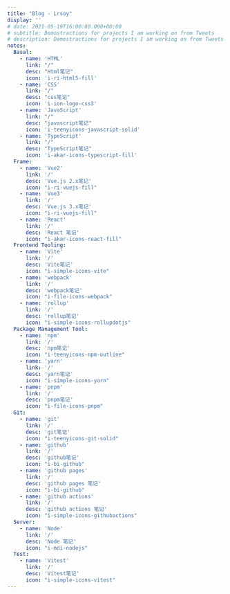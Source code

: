 ```yaml
---
title: "Blog - Lrsoy"
display: ''
# date: 2021-05-19T16:00:00.000+00:00
# subtitle: Demostractions for projects I am working on from Tweets
# description: Demostractions for projects I am working on from Tweets
notes: 
  Basal: 
    - name: 'HTML'
      link: "/"
      desc: "Html笔记"
      icon: 'i-ri-html5-fill'
    - name: 'CSS'
      link: "/"
      desc: "css笔记"
      icon: 'i-ion-logo-css3'
    - name: 'JavaScript'
      link: "/"
      desc: "javascript笔记"
      icon: 'i-teenyicons-javascript-solid'
    - name: 'TypeScript'
      link: "/"
      desc: "TypeScript笔记"
      icon: 'i-akar-icons-typescript-fill'
  Frame:
    - name: 'Vue2'
      link: '/'
      desc: 'Vue.js 2.x笔记'
      icon: "i-ri-vuejs-fill"
    - name: 'Vue3'
      link: '/'
      desc: 'Vue.js 3.x笔记'
      icon: "i-ri-vuejs-fill"
    - name: 'React'
      link: '/'
      desc: 'React 笔记'
      icon: "i-akar-icons-react-fill"
  Frontend Tooling:
    - name: 'Vite'
      link: '/'
      desc: 'Vite笔记'
      icon: "i-simple-icons-vite"
    - name: 'webpack'
      link: '/'
      desc: 'webpack笔记'
      icon: "i-file-icons-webpack"
    - name: 'rollup'
      link: '/'
      desc: 'rollup笔记'
      icon: "i-simple-icons-rollupdotjs"
  Package Management Tool:
    - name: 'npm'
      link: '/'
      desc: 'npm笔记'
      icon: "i-teenyicons-npm-outline"
    - name: 'yarn'
      link: '/'
      desc: 'yarn笔记'
      icon: "i-simple-icons-yarn"
    - name: 'pnpm'
      link: '/'
      desc: 'pnpm笔记'
      icon: "i-file-icons-pnpm"
  Git: 
    - name: 'git'
      link: '/'
      desc: 'git笔记'
      icon: "i-teenyicons-git-solid"
    - name: 'github'
      link: '/'
      desc: 'github笔记'
      icon: "i-bi-github"
    - name: 'github pages'
      link: '/'
      desc: 'github pages 笔记'
      icon: "i-bi-github"
    - name: 'github actions'
      link: '/'
      desc: 'github actions 笔记'
      icon: "i-simple-icons-githubactions"
  Server: 
    - name: 'Node'
      link: '/'
      desc: 'Node 笔记'
      icon: "i-mdi-nodejs"
  Test: 
    - name: 'Vitest'
      link: '/'
      desc: 'Vitest笔记'
      icon: "i-simple-icons-vitest"
---
```


<SubNav />

<ListNotes :notes="frontmatter.notes"/>